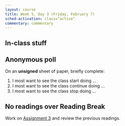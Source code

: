 ```yaml
---
layout: course
title: Week 5, Day 3 (Friday, February 7)
sched-activation: class="active"
commentary: commentary
---
```


## In-class stuff

## Anonymous poll

On an **unsigned** sheet of paper, briefly complete:

1. I most want to see the class start doing &hellip;
2. I most want to see the class continue doing &hellip;
3. I most want to see the class stop doing &hellip;

## No readings over Reading Break

Work on [Assignment&nbsp;3](sla.md) and review the previous readings.